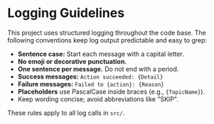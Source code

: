 # Logging Guidelines

This project uses structured logging throughout the code base. The following conventions keep log output predictable and easy to grep:

- **Sentence case:** Start each message with a capital letter.
- **No emoji or decorative punctuation.**
- **One sentence per message.** Do not end with a period.
- **Success messages:** `Action succeeded: {Detail}`
- **Failure messages:** `Failed to {action}: {Reason}`
- **Placeholders** use PascalCase inside braces (e.g., `{TopicName}`).
- Keep wording concise; avoid abbreviations like "SKIP".

These rules apply to all log calls in `src/`.
